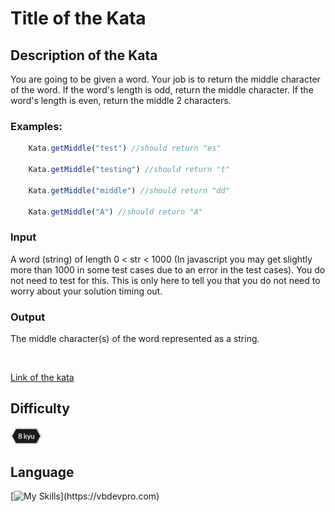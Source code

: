 # Title of the Kata

## Description of the Kata
  You are going to be given a word. Your job is to return the middle character of the word. If the word's length is odd, return the middle character. If the word's length is even, return the middle 2 characters.

  ### Examples:
  ```js
      Kata.getMiddle("test") //should return "es"

      Kata.getMiddle("testing") //should return "t"

      Kata.getMiddle("middle") //should return "dd"

      Kata.getMiddle("A") //should return "A"
  ```

### Input

  A word (string) of length 0 < str < 1000 (In javascript you may get slightly more than 1000 in some test cases due to an error in the test cases). You do not need to test for this. This is only here to tell you that you do not need to worry about your solution timing out.

### Output

The middle character(s) of the word represented as a string.

<br>

[Link of the kata](https://www.codewars.com/kata/56747fd5cb988479af000028)

## Difficulty
<img src="../../template/assets/8kyu.png" width='50px'>

## Language

[![My Skills](https://skillicons.dev/icons?i=js,)](https://vbdevpro.com)